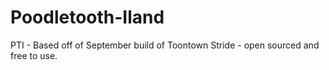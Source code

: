 # Poodletooth-Iland
PTI - Based off of September build of Toontown Stride - open sourced and free to use.
